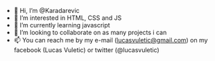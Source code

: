 - 👋 Hi, I’m @Karadarevic
- 👀 I’m interested in HTML, CSS and JS
- 🌱 I’m currently learning javascript
- 💞️ I’m looking to collaborate on as many projects i can
- 📫 You can reach me by my e-mail (lucasvuletic@gmail.com) on my facebook (Lucas Vuletic) or twitter (@lucasvuletic)

<!---
Karadarevic/Karadarevic is a ✨ special ✨ repository because its `README.md` (this file) appears on your GitHub profile.
You can click the Preview link to take a look at your changes.
--->
